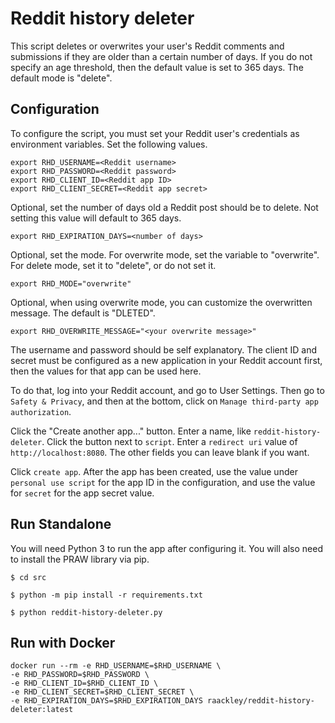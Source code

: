 # Reddit history deleter

This script deletes or overwrites your user's Reddit comments and submissions if they are older than a certain number of days.  If you do not specify an age threshold, then the default value is set to 365 days.  The default mode is "delete".

## Configuration

To configure the script, you must set your Reddit user's credentials as environment variables.  Set the following values.

```
export RHD_USERNAME=<Reddit username>
export RHD_PASSWORD=<Reddit password>
export RHD_CLIENT_ID=<Reddit app ID>
export RHD_CLIENT_SECRET=<Reddit app secret>
```
Optional, set the number of days old a Reddit post should be to delete.  Not setting this value will default to 365 days.

```
export RHD_EXPIRATION_DAYS=<number of days>
```

Optional, set the mode.  For overwrite mode, set the variable to "overwrite".  For delete mode, set it to "delete", or do not set it.

```
export RHD_MODE="overwrite"
```

Optional, when using overwrite mode, you can customize the overwritten message.  The default is "DLETED".

```
export RHD_OVERWRITE_MESSAGE="<your overwrite message>"
```

The username and password should be self explanatory.  The client ID and secret must be configured as a new application in your Reddit account first, then the values for that app can be used here.

To do that, log into your Reddit account, and go to User Settings.  Then go to `Safety & Privacy`, and then at the bottom, click on `Manage third-party app authorization`.

Click the "Create another app..." button.  Enter a name, like `reddit-history-deleter`.  Click the button next to `script`.  Enter a `redirect uri` value of `http://localhost:8080`.  The other fields you can leave blank if you want.

Click `create app`.  After the app has been created, use the value under `personal use script` for the app ID in the configuration, and use the value for `secret` for the app secret value.

## Run Standalone

You will need Python 3 to run the app after configuring it.  You will also need to install the PRAW library via pip.

```
$ cd src
```

```
$ python -m pip install -r requirements.txt
```

```
$ python reddit-history-deleter.py
```

## Run with Docker

```
docker run --rm -e RHD_USERNAME=$RHD_USERNAME \
-e RHD_PASSWORD=$RHD_PASSWORD \
-e RHD_CLIENT_ID=$RHD_CLIENT_ID \
-e RHD_CLIENT_SECRET=$RHD_CLIENT_SECRET \
-e RHD_EXPIRATION_DAYS=$RHD_EXPIRATION_DAYS raackley/reddit-history-deleter:latest
```